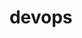 ---
title: devops
layout: docs  # Do not modify.

# Optional header image (relative to `static/img/` folder).
header:
  caption: ""
  image: ""
---